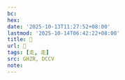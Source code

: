 ```yaml
---
bc:
hex:
date: '2025-10-13T11:27:52+08:00'
lastmod: '2025-10-14T06:42:22+08:00'
title: 󰚒
url: 󰚒
tags: [走, 走]
src: GHZR, DCCV
note:
---
```

